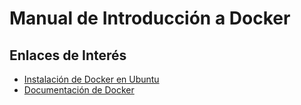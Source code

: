 # Manual de Introducción a Docker

## Enlaces de Interés

- [Instalación de Docker en Ubuntu](https://docs.docker.com/engine/install/ubuntu/)
- [Documentación de Docker](https://docs.docker.com/)